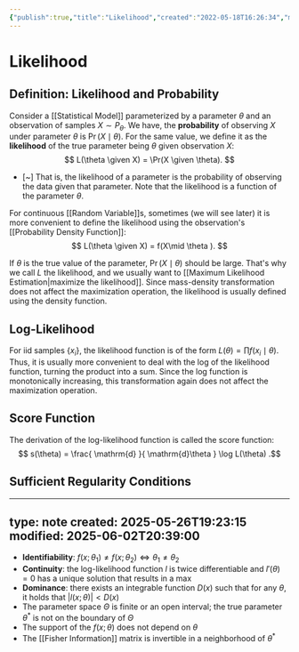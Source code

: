 ```yaml
---
{"publish":true,"title":"Likelihood","created":"2022-05-18T16:26:34","modified":"2025-06-02T11:26:28","cssclasses":""}
---
```



# Likelihood

## Definition: Likelihood and Probability

Consider a [[Statistical Model]] parameterized by a parameter $\theta$ and an observation of samples $X \sim P_{\theta}$. We have, the **probability** of observing $X$ under parameter $\theta$ is $\Pr(X \mid \theta)$.
For the same value, we define it as the **likelihood** of the true parameter being $\theta$ given observation $X$:
$$
L(\theta \given X) = \Pr(X \given \theta).
$$
- [~] That is, the likelihood of a parameter is the probability of observing the data given that parameter. Note that the likelihood is a function of the parameter $\theta$.
 
For continuous [[Random Variable]]s, sometimes (we will see later) it is more convenient to define the likelihood using the observation's [[Probability Density Function]]:
$$
L(\theta \given X) = f(X\mid \theta ).
$$

If $\theta$ is the true value of the parameter, $\Pr(X\mid \theta)$ should be large. That's why we call $L$ the likelihood, and we usually want to [[Maximum Likelihood Estimation\|maximize the likelihood]]. Since mass-density transformation does not affect the maximization operation, the likelihood is usually defined using the density function.

## Log-Likelihood

For iid samples $\{ x_i \}$, the likelihood function is of the form $L(\theta) = \prod f(x_{i}\mid \theta)$. Thus, it is usually more convenient to deal with the log of the likelihood function, turning the product into a sum. Since the log function is monotonically increasing, this transformation again does not affect the maximization operation.

## Score Function

The derivation of the log-likelihood function is called the score function:
$$
s(\theta) = \frac{ \mathrm{d} }{ \mathrm{d}\theta  }  \log L(\theta)
.$$

## Sufficient Regularity Conditions
---
type: note
created: 2025-05-26T19:23:15
modified: 2025-06-02T20:39:00
---

- **Identifiability**: $f(x;\theta_1) \neq f(x;\theta_2) \iff \theta_1 \neq \theta_2$
- **Continuity**: the log-likelihood function $l$ is twice differentiable and $l'(\theta)=0$ has a unique solution that results in a max
- **Dominance**: there exists an integrable function $D(x)$ such that for any $\theta$, it holds that $|l(x;\theta)| < D(x)$
- The parameter space $\Theta$ is finite or an open interval; the true parameter $\theta ^{*}$ is not on the boundary of $\Theta$
- The support of the $f(x;\theta)$ does not depend on $\theta$
- The [[Fisher Information]] matrix is invertible in a neighborhood of $\theta ^{*}$


